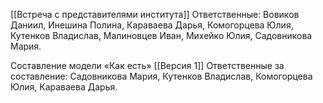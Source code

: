 [[Встреча с представителями института]]
 Ответственные: Вовиков Даниил, Инешина Полина, Караваева Дарья, Комогорцева Юлия, Кутенков Владислав, Малиновцев Иван, Михейко Юлия, Садовникова Мария.
 
 Составление модели «Как есть» [[Версия 1]]
 Ответственные за составление: Садовникова Мария, Кутенков Владислав, Комогорцева Юлия, Караваева Дарья.
 
 

 